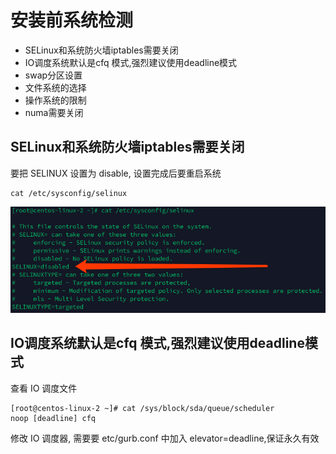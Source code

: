 # 安装前系统检测

- SELinux和系统防火墙iptables需要关闭
- IO调度系统默认是cfq 模式,强烈建议使用deadline模式
- swap分区设置
- 文件系统的选择
- 操作系统的限制
- numa需要关闭

## SELinux和系统防火墙iptables需要关闭

要把 SELINUX 设置为 disable, 设置完成后要重启系统

```shell
cat /etc/sysconfig/selinux
```

![image-20200820080536439](../../../assets/image-20200820080536439.png)

## IO调度系统默认是cfq 模式,强烈建议使用deadline模式

查看 IO 调度文件

```shell
[root@centos-linux-2 ~]# cat /sys/block/sda/queue/scheduler 
noop [deadline] cfq 
```

修改 IO 调度器, 需要要 etc/gurb.conf 中加入 elevator=deadline,保证永久有效

## 